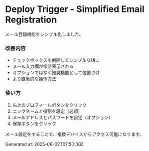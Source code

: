 # Deploy Trigger - Simplified Email Registration

メール登録機能をシンプル化しました。

### 改善内容
- チェックボックスを削除してシンプルなUIに
- メール入力欄が常時表示される
- オプションではなく推奨機能として位置づけ
- より直感的な操作方法

### 使い方
1. 右上のプロフィールボタンをクリック
2. ニックネームと役割を設定（必須）
3. メールアドレスとパスワードを設定（オプション）
4. 保存ボタンをクリック

メール設定をすることで、複数デバイスからアクセス可能になります。

Generated at: 2025-08-02T07:50:00Z